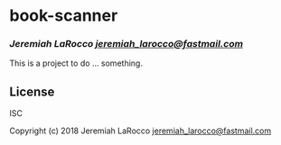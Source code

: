 # book-scanner
### _Jeremiah LaRocco <jeremiah_larocco@fastmail.com>_

This is a project to do ... something.

## License

ISC


Copyright (c) 2018 Jeremiah LaRocco <jeremiah_larocco@fastmail.com>


